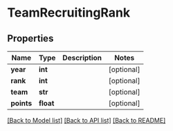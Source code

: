 # TeamRecruitingRank

## Properties
Name | Type | Description | Notes
------------ | ------------- | ------------- | -------------
**year** | **int** |  | [optional] 
**rank** | **int** |  | [optional] 
**team** | **str** |  | [optional] 
**points** | **float** |  | [optional] 

[[Back to Model list]](../README.md#documentation-for-models) [[Back to API list]](../README.md#documentation-for-api-endpoints) [[Back to README]](../README.md)


